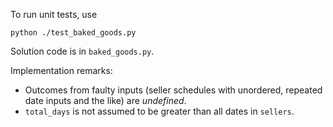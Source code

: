 To run unit tests, use

```
python ./test_baked_goods.py
```

Solution code is in `baked_goods.py`.

Implementation remarks:

 - Outcomes from faulty inputs (seller schedules with
   unordered, repeated date inputs and the like) are _undefined_.
 - `total_days` is not assumed to be greater than all dates in `sellers`.

